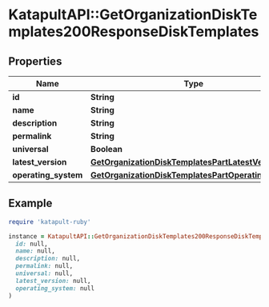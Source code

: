 # KatapultAPI::GetOrganizationDiskTemplates200ResponseDiskTemplates

## Properties

| Name | Type | Description | Notes |
| ---- | ---- | ----------- | ----- |
| **id** | **String** |  | [optional] |
| **name** | **String** |  | [optional] |
| **description** | **String** |  | [optional] |
| **permalink** | **String** |  | [optional] |
| **universal** | **Boolean** |  | [optional] |
| **latest_version** | [**GetOrganizationDiskTemplatesPartLatestVersion**](GetOrganizationDiskTemplatesPartLatestVersion.md) |  | [optional] |
| **operating_system** | [**GetOrganizationDiskTemplatesPartOperatingSystem**](GetOrganizationDiskTemplatesPartOperatingSystem.md) |  | [optional] |

## Example

```ruby
require 'katapult-ruby'

instance = KatapultAPI::GetOrganizationDiskTemplates200ResponseDiskTemplates.new(
  id: null,
  name: null,
  description: null,
  permalink: null,
  universal: null,
  latest_version: null,
  operating_system: null
)
```

